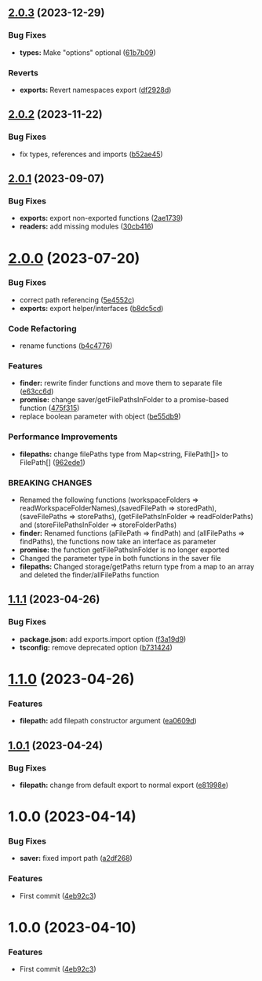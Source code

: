 ## [2.0.3](https://github.com/DisQada/PathFinder/compare/v2.0.2...v2.0.3) (2023-12-29)


### Bug Fixes

* **types:** Make "options" optional ([61b7b09](https://github.com/DisQada/PathFinder/commit/61b7b09874aae06789b8d9367d3effaf569906c2))


### Reverts

* **exports:** Revert namespaces export ([df2928d](https://github.com/DisQada/PathFinder/commit/df2928d0b8b2daa7e4ee387d2ff02b4542dd23d1))

## [2.0.2](https://github.com/DisQada/PathFinder/compare/v2.0.1...v2.0.2) (2023-11-22)

### Bug Fixes

- fix types, references and imports ([b52ae45](https://github.com/DisQada/PathFinder/commit/b52ae457b2452d1e71ccf36e6a48cc85d35fdbb8))

## [2.0.1](https://github.com/DisQada/pathfinder/compare/v2.0.0...v2.0.1) (2023-09-07)

### Bug Fixes

- **exports:** export non-exported functions ([2ae1739](https://github.com/DisQada/pathfinder/commit/2ae1739dbbeab51aee6ebe6cdfa0c8dfbbcbbee5))
- **readers:** add missing modules ([30cb416](https://github.com/DisQada/pathfinder/commit/30cb416fc39f67128039fb9359a4161253d968f8))

# [2.0.0](https://github.com/DisQada/pathfinder/compare/v1.1.1...v2.0.0) (2023-07-20)

### Bug Fixes

- correct path referencing ([5e4552c](https://github.com/DisQada/pathfinder/commit/5e4552c5882f4a3e12ed53713707458ed81a20cd))
- **exports:** export helper/interfaces ([b8dc5cd](https://github.com/DisQada/pathfinder/commit/b8dc5cd78e09c720e751b168d40657face8685bc))

### Code Refactoring

- rename functions ([b4c4776](https://github.com/DisQada/pathfinder/commit/b4c4776a8ae74788468c7e0a145dab6c31b6c63a))

### Features

- **finder:** rewrite finder functions and move them to separate file ([e63cc6d](https://github.com/DisQada/pathfinder/commit/e63cc6d61463b189bb3418687050a11ab7ade343))
- **promise:** change saver/getFilePathsInFolder to a promise-based function ([475f315](https://github.com/DisQada/pathfinder/commit/475f31514582bcc3eb929c5849b9f1e2274d55ae))
- replace boolean parameter with object ([be55db9](https://github.com/DisQada/pathfinder/commit/be55db92164646ea20e35e8fba9f10461405e019))

### Performance Improvements

- **filepaths:** change filePaths type from Map<string, FilePath[]> to FilePath[] ([962ede1](https://github.com/DisQada/pathfinder/commit/962ede182f1c0f6ebaaf26d5f640f2efbcd5b8d9))

### BREAKING CHANGES

- Renamed the following functions (workspaceFolders =>
  readWorkspaceFolderNames),(savedFilePath => storedPath), (saveFilePaths => storePaths),
  (getFilePathsInFolder => readFolderPaths) and (storeFilePathsInFolder => storeFolderPaths)
- **finder:** Renamed functions (aFilePath => findPath) and (allFilePaths => findPaths), the
  functions now take an interface as parameter
- **promise:** the function getFilePathsInFolder is no longer exported
- Changed the parameter type in both functions in the saver file
- **filepaths:** Changed storage/getPaths return type from a map to an array and deleted the
  finder/allFilePaths function

## [1.1.1](https://github.com/DisQada/pathfinder/compare/v1.1.0...v1.1.1) (2023-04-26)

### Bug Fixes

- **package.json:** add exports.import option ([f3a19d9](https://github.com/DisQada/pathfinder/commit/f3a19d9832b557d15ff2d6e5dd8bff2cea26ff6e))
- **tsconfig:** remove deprecated option ([b731424](https://github.com/DisQada/pathfinder/commit/b7314245cd142a94eda28f223f959b12657d20dc))

# [1.1.0](https://github.com/DisQada/pathfinder/compare/v1.0.1...v1.1.0) (2023-04-26)

### Features

- **filepath:** add filepath constructor argument ([ea0609d](https://github.com/DisQada/pathfinder/commit/ea0609d6fc64ea05af35d9813b9964a11599b02c))

## [1.0.1](https://github.com/DisQada/pathfinder/compare/v1.0.0...v1.0.1) (2023-04-24)

### Bug Fixes

- **filepath:** change from default export to normal export ([e81998e](https://github.com/DisQada/pathfinder/commit/e81998e49d057c2f060963e7607edcee02c37a8a))

# 1.0.0 (2023-04-14)

### Bug Fixes

- **saver:** fixed import path ([a2df268](https://github.com/DisQada/pathfinder/commit/a2df268a6817d25d2cfaa42e84408825c10abbf2))

### Features

- First commit ([4eb92c3](https://github.com/DisQada/pathfinder/commit/4eb92c3585682e8aef8e49ff6625e7fc4c8e72c9))

# 1.0.0 (2023-04-10)

### Features

- First commit ([4eb92c3](https://github.com/DisQada/pathfinder/commit/4eb92c3585682e8aef8e49ff6625e7fc4c8e72c9))
